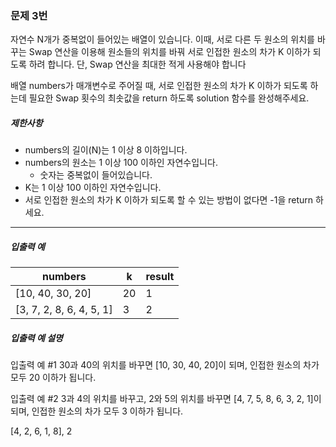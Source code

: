 ### 문제 3번

자연수 N개가 중복없이 들어있는 배열이 있습니다. 이때, 서로 다른 두 원소의 위치를 바꾸는 Swap 연산을 이용해 원소들의 위치를 바꿔 서로 인접한 원소의 차가 K 이하가 되도록 하려 합니다. 단, Swap 연산을 최대한 적게 사용해야 합니다

배열 numbers가 매개변수로 주어질 때, 서로 인접한 원소의 차가 K 이하가 되도록 하는데 필요한 Swap 횟수의 최솟값을 return 하도록 solution 함수를 완성해주세요.

##### 제한사항

- numbers의 길이(N)는 1 이상 8 이하입니다.
- numbers의 원소는 1 이상 100 이하인 자연수입니다.
  - 숫자는 중복없이 들어있습니다.
- K는 1 이상 100 이하인 자연수입니다.
- 서로 인접한 원소의 차가 K 이하가 되도록 할 수 있는 방법이 없다면 -1을 return 하세요.

------

##### 입출력 예

| numbers                  | k    | result |
| ------------------------ | ---- | ------ |
| [10, 40, 30, 20]         | 20   | 1      |
| [3, 7, 2, 8, 6, 4, 5, 1] | 3    | 2      |

##### 입출력 예 설명

입출력 예 #1
30과 40의 위치를 바꾸면 [10, 30, 40, 20]이 되며, 인접한 원소의 차가 모두 20 이하가 됩니다.

입출력 예 #2
3과 4의 위치를 바꾸고, 2와 5의 위치를 바꾸면 [4, 7, 5, 8, 6, 3, 2, 1]이 되며, 인접한 원소의 차가 모두 3 이하가 됩니다.



[4, 2, 6, 1, 8], 2
